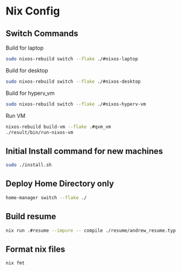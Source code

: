 # Nix Config

## Switch Commands
Build for laptop
```bash
sudo nixos-rebuild switch --flake ./#nixos-laptop
```

Build for desktop
```bash
sudo nixos-rebuild switch --flake ./#nixos-desktop
```

Build for hyperv_vm
```bash
sudo nixos-rebuild switch --flake ./#nixos-hyperv-vm
```

Run VM
```bash
nixos-rebuild build-vm --flake .#qvm_vm
./result/bin/run-nixos-vm
```

## Initial Install command for new machines
```bash
sudo ./install.sh
```

## Deploy Home Directory only
```bash
home-manager switch --flake ./
```

## Build resume
```bash
nix run .#resume --impure -- compile ./resume/andrew_resume.typ
```

## Format nix files
```bash
nix fmt
```

